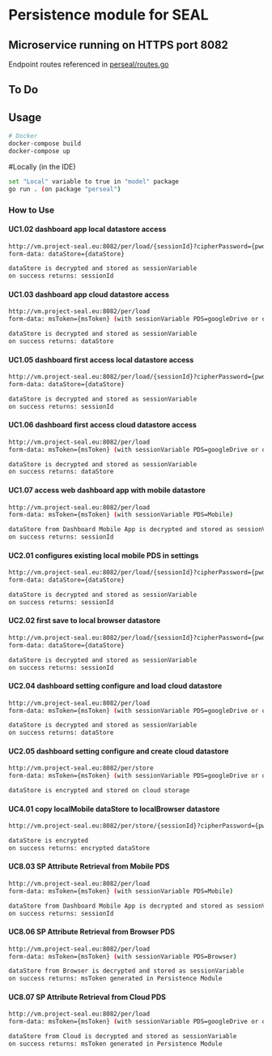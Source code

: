 # Persistence module for SEAL
## Microservice running on HTTPS port 8082
Endpoint routes referenced in [perseal/routes.go](perseal/routes.go)

## To Do

## Usage

```bash
# Docker
docker-compose build
docker-compose up
```

#Locally (in the IDE)

```bash
set "Local" variable to true in "model" package
go run . (on package "perseal")
```

### How to Use
#### UC1.02 dashboard app local datastore access
```bash
http://vm.project-seal.eu:8082/per/load/{sessionId}?cipherPassword={pwd}
form-data: dataStore={dataStore}

dataStore is decrypted and stored as sessionVariable
on success returns: sessionId
```

#### UC1.03 dashboard app cloud datastore access
```bash
http://vm.project-seal.eu:8082/per/load
form-data: msToken={msToken} (with sessionVariable PDS=googleDrive or oneDrive)

dataStore is decrypted and stored as sessionVariable
on success returns: dataStore
```

#### UC1.05 dashboard first access local datastore access
```bash
http://vm.project-seal.eu:8082/per/load/{sessionId}?cipherPassword={pwd}
form-data: dataStore={dataStore}

dataStore is decrypted and stored as sessionVariable
on success returns: sessionId
```

#### UC1.06 dashboard first access cloud datastore access
```bash
http://vm.project-seal.eu:8082/per/load
form-data: msToken={msToken} (with sessionVariable PDS=googleDrive or oneDrive)

dataStore is decrypted and stored as sessionVariable
on success returns: dataStore
```

#### UC1.07 access web dashboard app with mobile datastore
```bash
http://vm.project-seal.eu:8082/per/load
form-data: msToken={msToken} (with sessionVariable PDS=Mobile)

dataStore from Dashboard Mobile App is decrypted and stored as sessionVariable
on success returns: sessionId
```

#### UC2.01 configures existing local mobile PDS in settings
```bash
http://vm.project-seal.eu:8082/per/load/{sessionId}?cipherPassword={pwd}
form-data: dataStore={dataStore}

dataStore is decrypted and stored as sessionVariable
on success returns: sessionId
```

#### UC2.02 first save to local browser datastore
```bash
http://vm.project-seal.eu:8082/per/load/{sessionId}?cipherPassword={pwd}
form-data: dataStore={dataStore}

dataStore is decrypted and stored as sessionVariable
on success returns: sessionId
```

#### UC2.04 dashboard setting configure and load cloud datastore
```bash
http://vm.project-seal.eu:8082/per/load
form-data: msToken={msToken} (with sessionVariable PDS=googleDrive or oneDrive)

dataStore is decrypted and stored as sessionVariable
on success returns: dataStore
```

#### UC2.05 dashboard setting configure and create cloud datastore
```bash
http://vm.project-seal.eu:8082/per/store
form-data: msToken={msToken} (with sessionVariable PDS=googleDrive or oneDrive)

dataStore is encrypted and stored on cloud storage
```

#### UC4.01 copy localMobile dataStore to localBrowser datastore
```bash
http://vm.project-seal.eu:8082/per/store/{sessionId}?cipherPassword={pwd}

dataStore is encrypted
on success returns: encrypted dataStore
```

#### UC8.03 SP Attribute Retrieval from Mobile PDS
```bash
http://vm.project-seal.eu:8082/per/load
form-data: msToken={msToken} (with sessionVariable PDS=Mobile)

dataStore from Dashboard Mobile App is decrypted and stored as sessionVariable
on success returns: sessionId
```

#### UC8.06 SP Attribute Retrieval from Browser PDS
```bash
http://vm.project-seal.eu:8082/per/load
form-data: msToken={msToken} (with sessionVariable PDS=Browser)

dataStore from Browser is decrypted and stored as sessionVariable
on success returns: msToken generated in Persistence Module
```

#### UC8.07 SP Attribute Retrieval from Cloud PDS
```bash
http://vm.project-seal.eu:8082/per/load
form-data: msToken={msToken} (with sessionVariable PDS=googleDrive or oneDrive)

dataStore from Cloud is decrypted and stored as sessionVariable
on success returns: msToken generated in Persistence Module
```